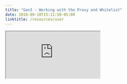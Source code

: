 ```yaml
---
title: "Gen3 - Working with the Proxy and Whitelist"
date: 2018-09-18T15:11:58-05:00
linktitle: /resources/user
---
```


<div class="g3-iframe-wrapper">
<iframe class="g3-iframe" src="https://uc-cdis.github.io/gen3-user-doc/appendices/proxy-whitelist/">
</iframe>
</div>